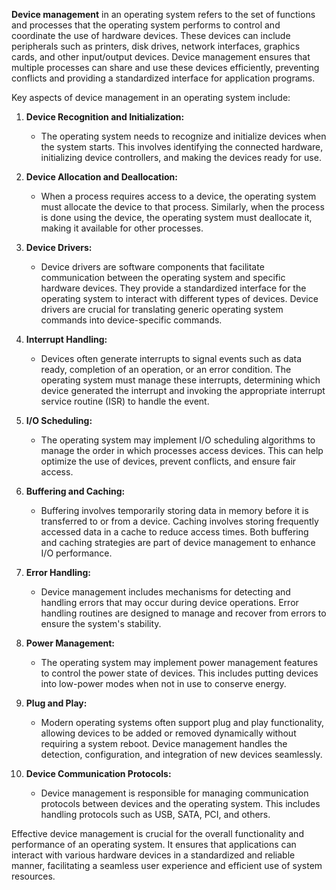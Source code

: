 **Device management** in an operating system refers to the set of functions and processes that the operating system performs to control and coordinate the use of hardware devices. These devices can include peripherals such as printers, disk drives, network interfaces, graphics cards, and other input/output devices. Device management ensures that multiple processes can share and use these devices efficiently, preventing conflicts and providing a standardized interface for application programs.

Key aspects of device management in an operating system include:

1. **Device Recognition and Initialization:**
   - The operating system needs to recognize and initialize devices when the system starts. This involves identifying the connected hardware, initializing device controllers, and making the devices ready for use.

2. **Device Allocation and Deallocation:**
   - When a process requires access to a device, the operating system must allocate the device to that process. Similarly, when the process is done using the device, the operating system must deallocate it, making it available for other processes.

3. **Device Drivers:**
   - Device drivers are software components that facilitate communication between the operating system and specific hardware devices. They provide a standardized interface for the operating system to interact with different types of devices. Device drivers are crucial for translating generic operating system commands into device-specific commands.

4. **Interrupt Handling:**
   - Devices often generate interrupts to signal events such as data ready, completion of an operation, or an error condition. The operating system must manage these interrupts, determining which device generated the interrupt and invoking the appropriate interrupt service routine (ISR) to handle the event.

5. **I/O Scheduling:**
   - The operating system may implement I/O scheduling algorithms to manage the order in which processes access devices. This can help optimize the use of devices, prevent conflicts, and ensure fair access.

6. **Buffering and Caching:**
   - Buffering involves temporarily storing data in memory before it is transferred to or from a device. Caching involves storing frequently accessed data in a cache to reduce access times. Both buffering and caching strategies are part of device management to enhance I/O performance.

7. **Error Handling:**
   - Device management includes mechanisms for detecting and handling errors that may occur during device operations. Error handling routines are designed to manage and recover from errors to ensure the system's stability.

8. **Power Management:**
   - The operating system may implement power management features to control the power state of devices. This includes putting devices into low-power modes when not in use to conserve energy.

9. **Plug and Play:**
   - Modern operating systems often support plug and play functionality, allowing devices to be added or removed dynamically without requiring a system reboot. Device management handles the detection, configuration, and integration of new devices seamlessly.

10. **Device Communication Protocols:**
    - Device management is responsible for managing communication protocols between devices and the operating system. This includes handling protocols such as USB, SATA, PCI, and others.

Effective device management is crucial for the overall functionality and performance of an operating system. It ensures that applications can interact with various hardware devices in a standardized and reliable manner, facilitating a seamless user experience and efficient use of system resources.
